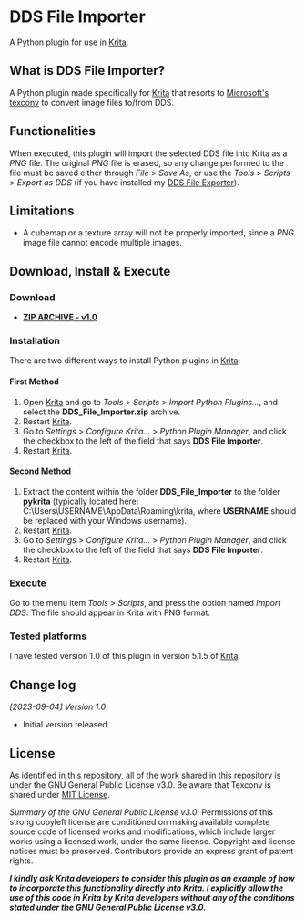 # DDS File Importer
A Python plugin for use in [Krita](https://krita.org).

## What is DDS File Importer?
A Python plugin made specifically for [Krita](https://krita.org) that resorts to [Microsoft's texconv](https://github.com/Microsoft/DirectXTex/wiki/Texconv) to convert image files to/from DDS.

## Functionalities
When executed, this plugin will import the selected DDS file into Krita as a _PNG_ file. The original _PNG_ file is erased, so any change performed to the file must be saved either through _File_ > _Save As_, or use the _Tools_ > _Scripts_ > _Export as DDS_ (if you have installed my [DDS File Exporter](https://github.com/esuriddick/Programming/tree/main/Python/Krita/DDS_File_Exporter)).

## Limitations
- A cubemap or a texture array will not be properly imported, since a _PNG_ image file cannot encode multiple images.

## Download, Install & Execute
### Download
+ **[ZIP ARCHIVE - v1.0](https://github.com/esuriddick/Programming/raw/main/Python/Krita/DDS_File_Importer/Downloads/DDS_File_Importer_v1.0.zip)**

### Installation
There are two different ways to install Python plugins in [Krita](https://krita.org):
#### First Method
1. Open [Krita](https://krita.org) and go to _Tools_ > _Scripts_ > _Import Python Plugins..._, and select the **DDS_File_Importer.zip** archive.
2. Restart [Krita](https://krita.org).
3. Go to _Settings_ > _Configure Krita..._ > _Python Plugin Manager_, and click the checkbox to the left of the field that says **DDS File Importer**.
4. Restart [Krita](https://krita.org).

#### Second Method
1. Extract the content within the folder **DDS_File_Importer** to the folder **pykrita** (typically located here: C:\Users\USERNAME\AppData\Roaming\krita, where **USERNAME** should be replaced with your Windows username).
2. Restart [Krita](https://krita.org).
3. Go to _Settings_ > _Configure Krita..._ > _Python Plugin Manager_, and click the checkbox to the left of the field that says **DDS File Importer**.
4. Restart [Krita](https://krita.org).

### Execute
Go to the menu item _Tools_ > _Scripts_, and press the option named _Import DDS_. The file should appear in Krita with PNG format.

### Tested platforms
I have tested version 1.0 of this plugin in version 5.1.5 of [Krita](https://krita.org).

## Change log
_[2023-09-04] Version 1.0_
- Initial version released.

## License
As identified in this repository, all of the work shared in this repository is under the GNU General Public License v3.0. Be aware that Texconv is shared under [MIT License](https://opensource.org/license/mit/).

_Summary of the GNU General Public License v3.0_: Permissions of this strong copyleft license are conditioned on making available complete source code of licensed works and modifications, which include larger works using a licensed work, under the same license. Copyright and license notices must be preserved. Contributors provide an express grant of patent rights.

**_I kindly ask Krita developers to consider this plugin as an example of how to incorporate this functionality directly into Krita. I explicitly allow the use of this code in Krita by Krita developers without any of the conditions stated under the GNU General Public License v3.0._**
